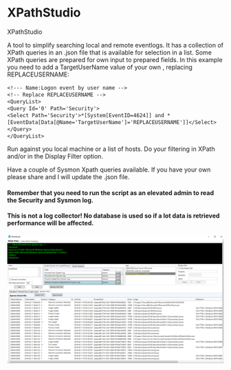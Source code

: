 # XPathStudio
XPathStudio 


A tool to simplify searching local and remote eventlogs. It has a collection of XPath queries in an .json file that is available for selection in a list. Some XPath queries are prepared for own input to prepared fields.
In this example you need to add a TargetUserName value of your own , replacing REPLACEUSERNAME:

```
<!--- Name:Logon event by user name -->
<!-- Replace REPLACEUSERNAME -->
<QueryList>
<Query Id='0' Path='Security'>
<Select Path='Security'>*[System[EventID=4624]] and *[EventData[Data[@Name='TargetUserName']='REPLACEUSERNAME']]</Select>
</Query>
</QueryList>
```

Run against you local machine or a list of hosts. Do your filtering in XPath and/or in the Display Filter option.

Have a couple of Sysmon Xpath queries available. If you have your own please share and I will update the .json file.

#### Remember that you need to run the script as an elevated admin to read the Security and Sysmon log.
#### This is not a log collector! No database is used so if a lot data is retrieved performance will be affected.

![](https://github.com/canix1/XPathStudio/blob/master/XPathStudio.png)
